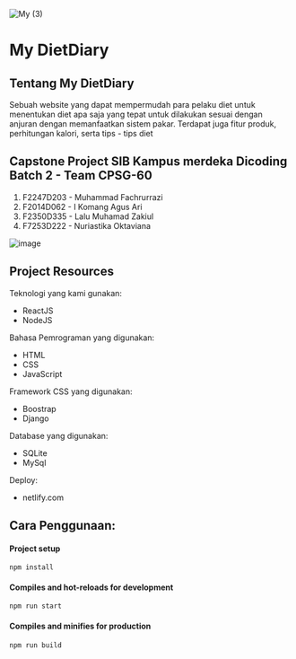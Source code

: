 ![My (3)](https://user-images.githubusercontent.com/90432021/179225779-7fce6165-659d-4b50-ab10-00d4a8763563.png)

# My DietDiary

Tentang My DietDiary
--

Sebuah website yang dapat mempermudah para pelaku diet untuk menentukan diet apa saja yang tepat untuk dilakukan sesuai dengan anjuran dengan memanfaatkan sistem pakar. Terdapat juga fitur produk, perhitungan kalori, serta tips - tips diet

Capstone Project SIB Kampus merdeka Dicoding Batch 2 - Team CPSG-60
--
1. F2247D203 - Muhammad Fachrurrazi
2. F2014D062 - I Komang Agus Ari
3. F2350D335 - Lalu Muhamad Zakiul
4. F7253D222 - Nuriastika Oktaviana

![image](https://user-images.githubusercontent.com/90432021/179228469-47259cf4-973c-4b2b-a22c-82d6f6916b9c.png)


Project Resources
--
Teknologi yang kami gunakan:
- ReactJS
- NodeJS

Bahasa Pemrograman yang digunakan:
- HTML
- CSS
- JavaScript

Framework CSS yang digunakan:
- Boostrap
- Django

Database yang digunakan:
- SQLite
- MySql

Deploy:
- netlify.com


Cara Penggunaan:
--
#### Project setup
```
npm install
```

#### Compiles and hot-reloads for development
```
npm run start
```

#### Compiles and minifies for production
```
npm run build
```
